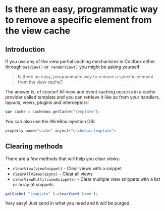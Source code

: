 # Is there an easy, programmatic way to remove a specific element from the view cache

## Introduction
If you use any of the view partial caching mechanisms in Coldbox either through `setView()` or` renderView()` you might be asking yourself:

> Is there an easy, programmatic way to remove a specific element from the view cache?

The answer is, of course! All view and event caching occurss in a cache provider called template and you can retrieve it like so from your handlers, layouts, views, plugins and interceptors:

```js
var cache = cachebox.getCache("template");
```

You can also use the WireBox injection DSL

```js
property name="cache" inject="cachebox:template">
```

## Clearing methods

There are a few methods that will help you clear views:
* `clearView(viewSnippet)` - Clear views with a snippet
* `clearAllViews(async)` - Clear all views
* `clearViewMulti(viewSnippets)` - Clear multiple view snippets with a list or array of snippets

```js
getCache( "template" ).clearView('home');
```

Very easy! Just send in what you need and it will be purged.
